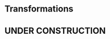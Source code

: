 <!-- Google Analytics -->
<script async src="https://www.googletagmanager.com/gtag/js?id=UA-113560131-1"></script>
<script>
  window.dataLayer = window.dataLayer || [];
  function gtag(){dataLayer.push(arguments);}
  gtag('js', new Date());
  gtag('config', 'UA-113560131-1');
</script>

# Transformations

# UNDER CONSTRUCTION